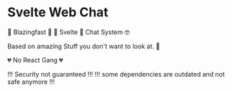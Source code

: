 # Svelte Web Chat
🚀 Blazingfast 🚀 💖 Svelte 💖 Chat System 🤓

Based on amazing Stuff you don't want to look at. 🙈


💔 No React Gang 💔

!!! Security not guaranteed !!!
!!! some dependencies are outdated and not safe anymore !!!
